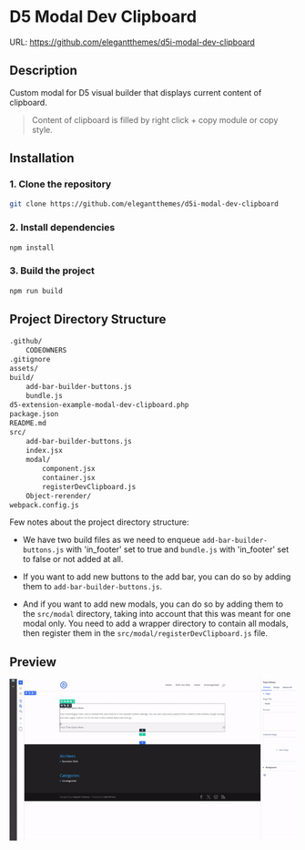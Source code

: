 # D5 Modal Dev Clipboard

URL: https://github.com/elegantthemes/d5i-modal-dev-clipboard

## Description
Custom modal for D5 visual builder that displays current content of clipboard.

> Content of clipboard is filled by right click + copy module or copy style.

## Installation

### 1. Clone the repository

```bash
git clone https://github.com/elegantthemes/d5i-modal-dev-clipboard
```

### 2. Install dependencies

```bash
npm install
```

### 3. Build the project

```bash
npm run build
```

## Project Directory Structure

```
.github/ 
    CODEOWNERS
.gitignore
assets/
build/
    add-bar-builder-buttons.js
    bundle.js
d5-extension-example-modal-dev-clipboard.php
package.json
README.md
src/
    add-bar-builder-buttons.js
    index.jsx
    modal/
        component.jsx
        container.jsx
        registerDevClipboard.js
    Object-rerender/
webpack.config.js
```
Few notes about the project directory structure:

- We have two build files as we need to enqueue  `add-bar-builder-buttons.js` with 'in_footer' set to true and `bundle.js` with 'in_footer' set to false or not added at all.

- If you want to add new buttons to the add bar, you can do so by adding them to `add-bar-builder-buttons.js`.
- And if you want to add new modals, you can do so by adding them to the `src/modal` directory, taking into account that this was meant for one modal only. You need to add a wrapper directory to contain all modals, then register them in the `src/modal/registerDevClipboard.js` file.


## Preview

![Preview](./assets/dev-clipboard-preview.gif)